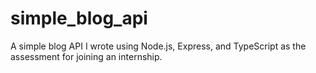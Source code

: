 # simple_blog_api
A simple blog API I wrote using Node.js, Express, and TypeScript as the assessment for joining an internship.
